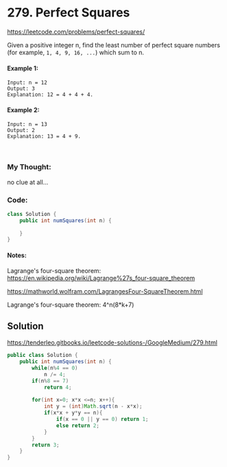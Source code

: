 # 279. Perfect Squares

https://leetcode.com/problems/perfect-squares/

Given a positive integer n, find the least number of perfect square numbers (for example, `1, 4, 9, 16, ...`) which sum to n.

#### Example 1:
```
Input: n = 12
Output: 3 
Explanation: 12 = 4 + 4 + 4.
```

#### Example 2:
```
Input: n = 13
Output: 2
Explanation: 13 = 4 + 9.
```
 <br>

### My Thought: 
no clue at all... 

### Code: 
```java
class Solution {
    public int numSquares(int n) {
        
    }
}

```    

#### Notes: 
Lagrange's four-square theorem: https://en.wikipedia.org/wiki/Lagrange%27s_four-square_theorem

https://mathworld.wolfram.com/LagrangesFour-SquareTheorem.html

Lagrange's four-square theorem: 4^n(8*k+7)




## Solution
https://tenderleo.gitbooks.io/leetcode-solutions-/GoogleMedium/279.html

```java
public class Solution {
    public int numSquares(int n) {
        while(n%4 == 0)  
            n /= 4;
        if(n%8 == 7) 
            return 4;
        
        for(int x=0; x*x <=n; x++){
            int y = (int)Math.sqrt(n - x*x);
            if(x*x + y*y == n){
                if(x == 0 || y == 0) return 1;
                else return 2;
            }
        }
        return 3;
    }
}
```



